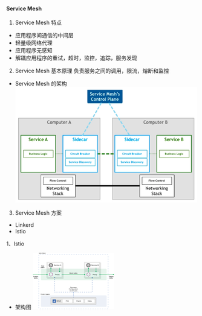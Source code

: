 
#### Service Mesh 

1) Service Mesh 特点
- 应用程序间通信的中间层
- 轻量级网络代理
- 应用程序无感知
- 解耦应用程序的重试，超时，监控，追踪，服务发现

2) Service Mesh 基本原理
负责服务之间的调用，限流，熔断和监控    

- Service Mesh 的架构
![img.png](img.png)

3) Service Mesh 方案    
- Linkerd 
- Istio

1、Istio    
- 架构图
![img_2.png](img_2.png)




